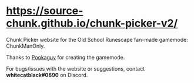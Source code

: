 # https://source-chunk.github.io/chunk-picker-v2/

Chunk Picker website for the Old School Runescape fan-made gamemode: ChunkManOnly.

Thanks to [Pookaguy](https://www.youtube.com/user/pookaguy1) for creating the gamemode.

For bugs/issues with the website or suggestions, contact **whitecatblack#0890** on Discord.
